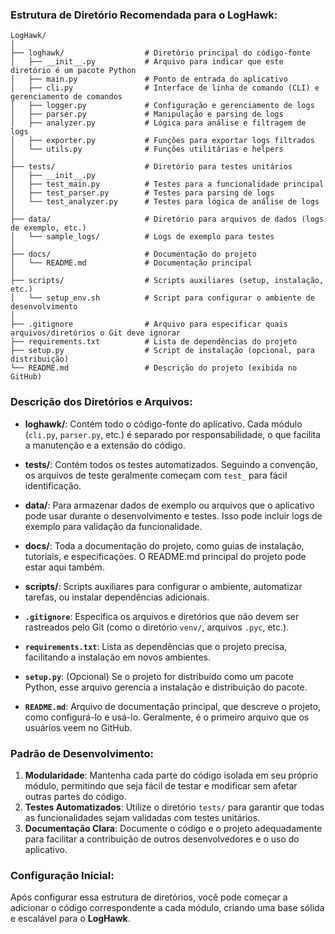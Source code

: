 ### Estrutura de Diretório Recomendada para o LogHawk:

```plaintext
LogHawk/
│
├── loghawk/                  # Diretório principal do código-fonte
│   ├── __init__.py           # Arquivo para indicar que este diretório é um pacote Python
│   ├── main.py               # Ponto de entrada do aplicativo
│   ├── cli.py                # Interface de linha de comando (CLI) e gerenciamento de comandos
│   ├── logger.py             # Configuração e gerenciamento de logs
│   ├── parser.py             # Manipulação e parsing de logs
│   ├── analyzer.py           # Lógica para análise e filtragem de logs
│   ├── exporter.py           # Funções para exportar logs filtrados
│   └── utils.py              # Funções utilitárias e helpers
│
├── tests/                    # Diretório para testes unitários
│   ├── __init__.py
│   ├── test_main.py          # Testes para a funcionalidade principal
│   ├── test_parser.py        # Testes para parsing de logs
│   └── test_analyzer.py      # Testes para lógica de análise de logs
│
├── data/                     # Diretório para arquivos de dados (logs de exemplo, etc.)
│   └── sample_logs/          # Logs de exemplo para testes
│
├── docs/                     # Documentação do projeto
│   └── README.md             # Documentação principal
│
├── scripts/                  # Scripts auxiliares (setup, instalação, etc.)
│   └── setup_env.sh          # Script para configurar o ambiente de desenvolvimento
│
├── .gitignore                # Arquivo para especificar quais arquivos/diretórios o Git deve ignorar
├── requirements.txt          # Lista de dependências do projeto
├── setup.py                  # Script de instalação (opcional, para distribuição)
└── README.md                 # Descrição do projeto (exibida no GitHub)
```

### Descrição dos Diretórios e Arquivos:

- **loghawk/**: Contém todo o código-fonte do aplicativo. Cada módulo (`cli.py`, `parser.py`, etc.) é separado por responsabilidade, o que facilita a manutenção e a extensão do código.
  
- **tests/**: Contém todos os testes automatizados. Seguindo a convenção, os arquivos de teste geralmente começam com `test_` para fácil identificação.
  
- **data/**: Para armazenar dados de exemplo ou arquivos que o aplicativo pode usar durante o desenvolvimento e testes. Isso pode incluir logs de exemplo para validação da funcionalidade.
  
- **docs/**: Toda a documentação do projeto, como guias de instalação, tutoriais, e especificações. O README.md principal do projeto pode estar aqui também.
  
- **scripts/**: Scripts auxiliares para configurar o ambiente, automatizar tarefas, ou instalar dependências adicionais.
  
- **`.gitignore`**: Especifica os arquivos e diretórios que não devem ser rastreados pelo Git (como o diretório `venv/`, arquivos `.pyc`, etc.).
  
- **`requirements.txt`**: Lista as dependências que o projeto precisa, facilitando a instalação em novos ambientes.
  
- **`setup.py`**: (Opcional) Se o projeto for distribuído como um pacote Python, esse arquivo gerencia a instalação e distribuição do pacote.
  
- **`README.md`**: Arquivo de documentação principal, que descreve o projeto, como configurá-lo e usá-lo. Geralmente, é o primeiro arquivo que os usuários veem no GitHub.

### Padrão de Desenvolvimento:

1. **Modularidade**: Mantenha cada parte do código isolada em seu próprio módulo, permitindo que seja fácil de testar e modificar sem afetar outras partes do código.
2. **Testes Automatizados**: Utilize o diretório `tests/` para garantir que todas as funcionalidades sejam validadas com testes unitários.
3. **Documentação Clara**: Documente o código e o projeto adequadamente para facilitar a contribuição de outros desenvolvedores e o uso do aplicativo.

### Configuração Inicial:

Após configurar essa estrutura de diretórios, você pode começar a adicionar o código correspondente a cada módulo, criando uma base sólida e escalável para o **LogHawk**.


